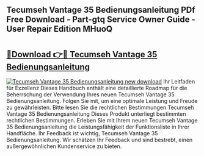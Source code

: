 ## Tecumseh Vantage 35 Bedienungsanleitung PDf Free Download - Part-gtq Service Owner Guide - User Repair Edition MHuoQ

# <h2><a href="http://df61nxa.blite.top/?on=Tecumseh+Vantage+35+Bedienungsanleitung">🔗Download 👉🔴 Tecumseh Vantage 35 Bedienungsanleitung</a></h2>

[![Tecumseh Vantage 35 Bedienungsanleitung new download](https://i.imgur.com/lujVjoI.png)](http://df61nxa.blite.top/?on=Tecumseh+Vantage+35+Bedienungsanleitung)
Ihr Leitfaden für Exzellenz Dieses Handbuch enthält eine detaillierte Roadmap für die Beherrschung der Verwendung Ihres neuen Tecumseh Vantage 35 Bedienungsanleitung. Folgen Sie mit, um eine optimale Leistung und Freude zu gewährleisten. Bitte lesen Sie die rechtlichen Bestimmungen Tecumseh Vantage 35 Bedienungsanleitung Dieses Produkt unterliegt bestimmten rechtlichen Bestimmungen. Erleben Sie mit Ihrem neuen Tecumseh Vantage 35 Bedienungsanleitung die Leistungsfähigkeit der Funktionsliste in Ihrer Handfläche. Ihr Feedback ist wichtig, Tecumseh Vantage 35 Bedienungsanleitung. Wir schätzen Ihr Feedback und sind bestrebt, einen außergewöhnlichen Kundenservice zu bieten.

